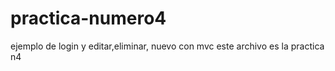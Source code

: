 # practica-numero4
ejemplo de login y editar,eliminar, nuevo con mvc
este archivo es la practica n4
